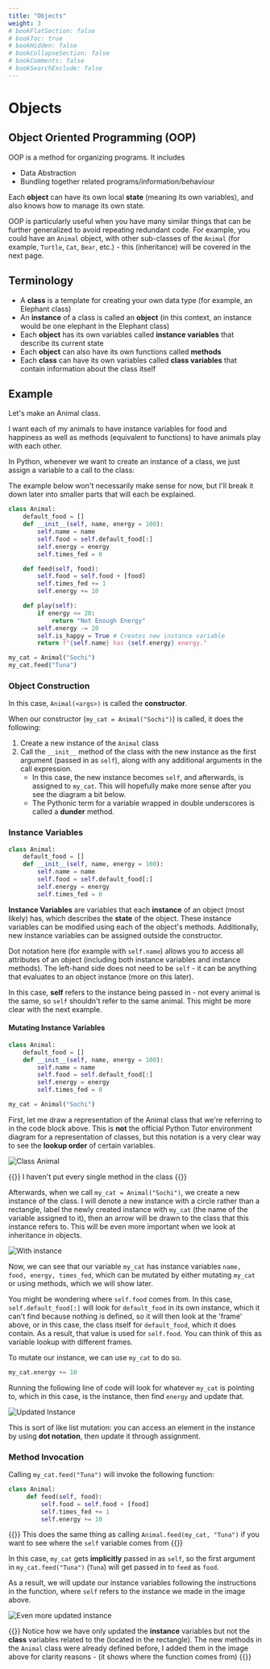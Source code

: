 ```yaml
---
title: "Objects"
weight: 3
# bookFlatSection: false
# bookToc: true
# bookHidden: false
# bookCollapseSection: false
# bookComments: false
# bookSearchExclude: false
---
```


# Objects

## Object Oriented Programming (OOP)

OOP is a method for organizing programs. It includes

- Data Abstraction
- Bundling together related programs/information/behaviour

Each **object** can have its own local **state** (meaning its own variables), and also knows how to manage its own state.

OOP is particularly useful when you have many similar things that can be further generalized to avoid repeating redundant code. For example, you could have an `Animal` object, with other sub-classes of the `Animal` (for example, `Turtle`, `Cat`, `Bear`, etc.) - this (inheritance) will be covered in the next page.

## Terminology

- A **class** is a template for creating your own data type (for example, an Elephant class)
- An **instance** of a class is called an **object** (in this context, an instance would be one elephant in the Elephant class)
- Each **object** has its own variables called **instance variables** that describe its current state
- Each **object** can also have its own functions called **methods**
- Each **class** can have its own variables called **class variables** that contain information about the class itself

## Example

Let's make an Animal class.

I want each of my animals to have instance variables for food and happiness as well as methods (equivalent to functions) to have animals play with each other.

In Python, whenever we want to create an instance of a class, we just assign a variable to a call to the class:

The example below won't necessarily make sense for now, but I'll break it down later into smaller parts that will each be explained.

```python
class Animal:
    default_food = []
    def __init__(self, name, energy = 100):
        self.name = name
        self.food = self.default_food[:]
        self.energy = energy
        self.times_fed = 0

    def feed(self, food):
        self.food = self.food + [food]
        self.times_fed += 1
        self.energy += 10

    def play(self):
        if energy <= 20:
            return "Not Enough Energy"
        self.energy -= 20
        self.is_happy = True # Creates new instance variable
        return f"{self.name} has {self.energy} energy."

my_cat = Animal("Sochi")
my_cat.feed("Tuna")
```

### Object Construction

In this case, `Animal(<args>)` is called the **constructor**.

When our constructor (`my_cat = Animal("Sochi")`) is called, it does the following:

1. Create a new instance of the `Animal` class
2. Call the `__init__` method of the class with the new instance as the first argument (passed in as `self`), along with any additional arguments in the call expression.
   - In this case, the new instance becomes `self`, and afterwards, is assigned to `my_cat`. This will hopefully make more sense after you see the diagram a bit below.
   - The Pythonic term for a variable wrapped in double underscores is called a **dunder** method.

### Instance Variables

```python
class Animal:
    default_food = []
    def __init__(self, name, energy = 100):
        self.name = name
        self.food = self.default_food[:]
        self.energy = energy
        self.times_fed = 0
```

**Instance Variables** are variables that each **instance** of an object (most likely) has, which describes the **state** of the object. These instance variables can be modified using each of the object's methods. Additionally, new instance variables can be assigned outside the constructor.

Dot notation here (for example with `self.name`) allows you to access all attributes of an object (including both instance variables and instance methods). The left-hand side does not need to be `self` - it can be anything that evaluates to an object instance (more on this later).

In this case, **self** refers to the instance being passed in - not every animal is the same, so `self` shouldn't refer to the same animal. This might be more clear with the next example.

#### Mutating Instance Variables

```python
class Animal:
    default_food = []
    def __init__(self, name, energy = 100):
        self.name = name
        self.food = self.default_food[:]
        self.energy = energy
        self.times_fed = 0

my_cat = Animal("Sochi")
```

First, let me draw a representation of the Animal class that we're referring to in the code block above. This is **not** the official Python Tutor environment diagram for a representation of classes, but this notation is a very clear way to see the **lookup order** of certain variables.

![Class Animal](https://i.imgur.com/mA2YUZR.png)

{{<hint info>}}
I haven't put every single method in the class 
{{</hint>}}

Afterwards, when we call `my_cat = Animal("Sochi")`, we create a new instance of the class. I will denote a new instance with a circle rather than a rectangle, label the newly created instance with `my_cat` (the name of the variable assigned to it), then an arrow will be drawn to the class that this instance refers to. This will be even more important when we look at inheritance in objects.

![With instance](https://i.imgur.com/bvKwZS8.png)

Now, we can see that our variable `my_cat` has instance variables `name, food, energy, times_fed`, which can be mutated by either mutating `my_cat` or using methods, which we will show later.

You might be wondering where `self.food` comes from. In this case, `self.default_food[:]` will look for `default_food` in its own instance, which it can't find because nothing is defined, so it will then look at the 'frame' above, or in this case, the class itself for `default_food`, which it does contain. As a result, that value is used for `self.food`. You can think of this as variable lookup with different frames.

To mutate our instance, we can use `my_cat` to do so.

```python
my_cat.energy += 10
```

Running the following line of code will look for whatever `my_cat` is pointing to, which in this case, is the instance, then find `energy` and update that.

![Updated Instance](https://i.imgur.com/4FccVEA.png)

This is sort of like list mutation: you can access an element in the instance by using **dot notation**, then update it through assignment.

### Method Invocation

Calling `my_cat.feed("Tuna")` will invoke the following function:

```python
class Animal:
     def feed(self, food):
         self.food = self.food + [food]
         self.times_fed += 1
         self.energy += 10
```

{{<hint info>}}
This does the same thing as calling `Animal.feed(my_cat, "Tuna")` if you want to see where the `self` variable comes from
{{</hint>}}

In this case, `my_cat` gets **implicitly** passed in as `self`, so the first argument in `my_cat.feed("Tuna")` (`Tuna`) will get passed in to `feed` as `food`.

As a result, we will update our instance variables following the instructions in the function, where `self` refers to the instance we made in the image above.

![Even more updated instance](https://i.imgur.com/To8ruMM.png)

{{<hint info>}}
Notice how we have only updated the **instance** variables but not the **class** variables related to the (located in the rectangle). The new methods in the `Animal` class were already defined before, I added them in the image above for clarity reasons - (it shows where the function comes from)
{{</hint>}}
